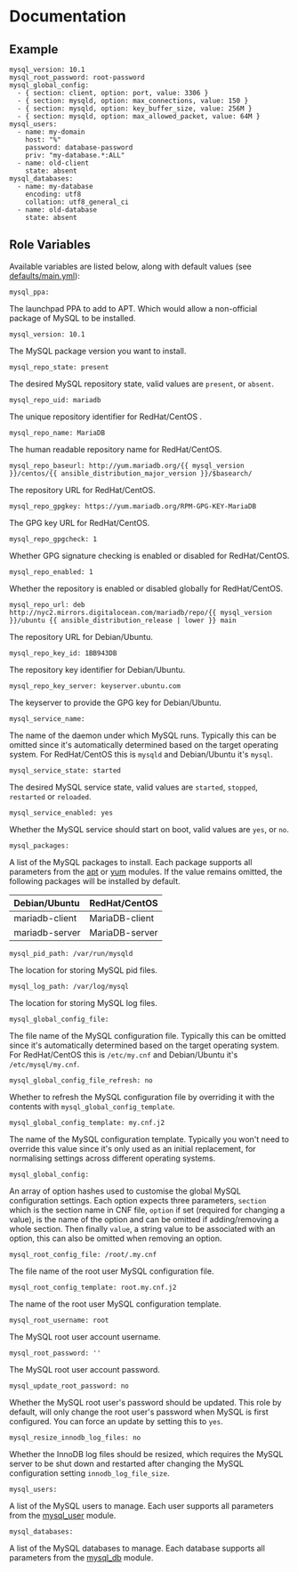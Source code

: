 # Documentation

## Example

```
mysql_version: 10.1
mysql_root_password: root-password
mysql_global_config:
  - { section: client, option: port, value: 3306 }
  - { section: mysqld, option: max_connections, value: 150 }
  - { section: mysqld, option: key_buffer_size, value: 256M }
  - { section: mysqld, option: max_allowed_packet, value: 64M }
mysql_users:
  - name: my-domain
    host: "%"
    password: database-password
    priv: "my-database.*:ALL"
  - name: old-client
    state: absent
mysql_databases:
  - name: my-database
    encoding: utf8
    collation: utf8_general_ci
  - name: old-database
    state: absent
```

## Role Variables

Available variables are listed below, along with default values (see [defaults/main.yml](/defaults/main.yml)):

```
mysql_ppa:
```

The launchpad PPA to add to APT. Which would allow a non-official package of MySQL to be installed.

```
mysql_version: 10.1
```

The MySQL package version you want to install.

```
mysql_repo_state: present
```

The desired MySQL repository state, valid values are `present`, or `absent`.

```
mysql_repo_uid: mariadb
```

The unique repository identifier for RedHat/CentOS .

```
mysql_repo_name: MariaDB
```

The human readable repository name for RedHat/CentOS.

```
mysql_repo_baseurl: http://yum.mariadb.org/{{ mysql_version }}/centos/{{ ansible_distribution_major_version }}/$basearch/
```

The repository URL for RedHat/CentOS.

```
mysql_repo_gpgkey: https://yum.mariadb.org/RPM-GPG-KEY-MariaDB
```

The GPG key URL for RedHat/CentOS.

```
mysql_repo_gpgcheck: 1
```

Whether GPG signature checking is enabled or disabled for RedHat/CentOS.

```
mysql_repo_enabled: 1
```

Whether the repository is enabled or disabled globally for RedHat/CentOS.

```
mysql_repo_url: deb http://nyc2.mirrors.digitalocean.com/mariadb/repo/{{ mysql_version }}/ubuntu {{ ansible_distribution_release | lower }} main
```

The repository URL for Debian/Ubuntu.

```
mysql_repo_key_id: 1BB943DB
```

The repository key identifier for Debian/Ubuntu.

```
mysql_repo_key_server: keyserver.ubuntu.com
```

The keyserver to provide the GPG key for Debian/Ubuntu.

```
mysql_service_name:
```

The name of the daemon under which MySQL runs. Typically this can be omitted since it's automatically determined
based on the target operating system. For RedHat/CentOS this is `mysqld` and Debian/Ubuntu it's `mysql`.

```
mysql_service_state: started
```

The desired MySQL service state, valid values are `started`, `stopped`, `restarted` or `reloaded`.

```
mysql_service_enabled: yes
```

Whether the MySQL service should start on boot, valid values are `yes`, or `no`.

```
mysql_packages:
```

A list of the MySQL packages to install. Each package supports all parameters from the
[apt](http://docs.ansible.com/ansible/apt_module.html) or [yum](http://docs.ansible.com/ansible/yum_module.html) modules.
If the value remains omitted, the following packages will be installed by default.

| Debian/Ubuntu          | RedHat/CentOS           |
| :--------------------- | :---------------------- |
| mariadb-client         |  MariaDB-client         |
| mariadb-server         |  MariaDB-server         |

```
mysql_pid_path: /var/run/mysqld
```

The location for storing MySQL pid files.

```
mysql_log_path: /var/log/mysql
```

The location for storing MySQL log files.

```
mysql_global_config_file:
```

The file name of the MySQL configuration file. Typically this can be omitted since it's automatically determined
based on the target operating system. For RedHat/CentOS this is `/etc/my.cnf` and Debian/Ubuntu it's `/etc/mysql/my.cnf`.

```
mysql_global_config_file_refresh: no
```

Whether to refresh the MySQL configuration file by overriding it with the contents with `mysql_global_config_template`.

```
mysql_global_config_template: my.cnf.j2
```

The name of the MySQL configuration template. Typically you won't need to override this value since it's only used
as an initial replacement, for normalising settings across different operating systems.

```
mysql_global_config:
```

An array of option hashes used to customise the global MySQL configuration settings. Each option expects three
parameters, `section` which is the section name in CNF file, `option` if set (required for changing a value), is
the name of the option and can be omitted if adding/removing a whole section. Then finally `value`, a string
value to be associated with an option, this can also be omitted when removing an option.

```
mysql_root_config_file: /root/.my.cnf
```

The file name of the root user MySQL configuration file.

```
mysql_root_config_template: root.my.cnf.j2
```

The name of the root user MySQL configuration template.

```
mysql_root_username: root
```

The MySQL root user account username.

```
mysql_root_password: ''
```

The MySQL root user account password.

```
mysql_update_root_password: no
```

Whether the MySQL root user's password should be updated. This role by default, will only change the root user's
password when MySQL is first configured. You can force an update by setting this to `yes`.

```
mysql_resize_innodb_log_files: no
```

Whether the InnoDB log files should be resized, which requires the MySQL server to be shut down and restarted after
changing the MySQL configuration setting `innodb_log_file_size`.

```
mysql_users:
```

A list of the MySQL users to manage. Each user supports all parameters from the
[mysql_user](http://docs.ansible.com/ansible/mysql_user_module.html) module.

```
mysql_databases:
```

A list of the MySQL databases to manage. Each database supports all parameters from the
[mysql_db](http://docs.ansible.com/ansible/mysql_db_module.html) module.